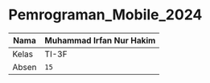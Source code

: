# Pemrograman_Mobile_2024
|Nama|Muhammad Irfan Nur Hakim |
|----------------|--------------------------|
|Kelas          |TI-3F  |
|Absen          |`15`|

